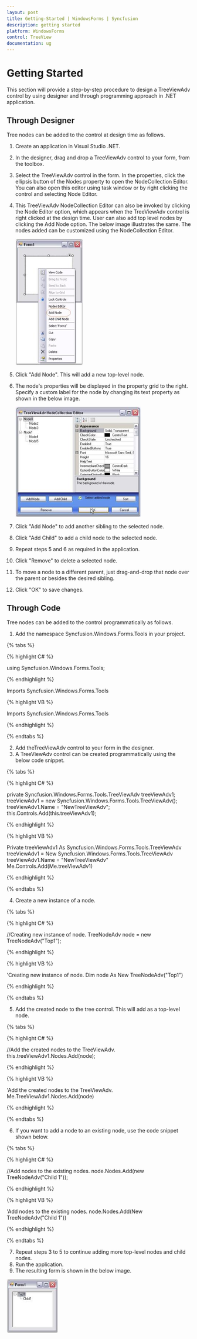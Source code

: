 ```yaml
---
layout: post
title: Getting-Started | WindowsForms | Syncfusion
description: getting started
platform: WindowsForms
control: TreeView 
documentation: ug
---
```


# Getting Started

This section will provide a step-by-step procedure to design a TreeViewAdv control by using designer and through programming approach in .NET application.

## Through Designer

Tree nodes can be added to the control at design time as follows.

1. Create an application in Visual Studio .NET.
2. In the designer, drag and drop a TreeViewAdv control to your form, from the toolbox.
3. Select the TreeViewAdv control in the form. In the properties, click the ellipsis button of the Nodes property to open the NodeCollection Editor. You can also open this editor using task window or by right clicking the control and selecting Node Editor.
4. This TreeViewAdv NodeCollection Editor can also be invoked by clicking the Node Editor option, which appears when the TreeViewAdv control is right clicked at the design time. User can also add top level nodes by clicking the Add Node option. The below image illustrates the same. The nodes added can be customized using the NodeCollection Editor.

   ![](Getting-Started_images/Getting-Started_img1.jpeg)


5. Click "Add Node". This will add a new top-level node.
6. The node's properties will be displayed in the property grid to the right. Specify a custom label for the node by changing its text property as shown in the below image.

   ![](Getting-Started_images/Getting-Started_img2.jpeg)

7. Click "Add Node" to add another sibling to the selected node.
8. Click "Add Child" to add a child node to the selected node.
9. Repeat steps 5 and 6 as required in the application.
10. Click "Remove" to delete a selected node.
11. To move a node to a different parent, just drag-and-drop that node over the parent or besides the desired sibling.
12. Click "OK" to save changes.

## Through Code

Tree nodes can be added to the control programmatically as follows.

1. Add the namespace Syncfusion.Windows.Forms.Tools in your project.

{% tabs %}

{% highlight C# %}

using Syncfusion.Windows.Forms.Tools;

{% endhighlight %}

Imports Syncfusion.Windows.Forms.Tools

{% highlight VB %}

Imports Syncfusion.Windows.Forms.Tools

{% endhighlight %}

{% endtabs %}

2. Add theTreeViewAdv control to your form in the designer.
3. A TreeViewAdv control can be created programmatically using the below code snippet.

{% tabs %}

{% highlight C# %}

private Syncfusion.Windows.Forms.Tools.TreeViewAdv treeViewAdv1;
treeViewAdv1 = new Syncfusion.Windows.Forms.Tools.TreeViewAdv();
treeViewAdv1.Name = "NewTreeViewAdv";
this.Controls.Add(this.treeViewAdv1);

{% endhighlight %}

{% highlight VB %}

Private treeViewAdv1 As Syncfusion.Windows.Forms.Tools.TreeViewAdv
treeViewAdv1 = New Syncfusion.Windows.Forms.Tools.TreeViewAdv 
treeViewAdv1.Name = "NewTreeViewAdv" 
Me.Controls.Add(Me.treeViewAdv1)

{% endhighlight %}

{% endtabs %}

4. Create a new instance of a node.

{% tabs %}

{% highlight C# %}

//Creating new instance of node.
TreeNodeAdv node = new TreeNodeAdv("Top1");

{% endhighlight %}

{% highlight VB %}
  
'Creating new instance of node.
Dim node As New TreeNodeAdv("Top1")

{% endhighlight %}

{% endtabs %}

5. Add the created node to the tree control. This will add as a top-level node.

{% tabs %}

{% highlight C# %}

//Add the created nodes to the TreeViewAdv.
this.treeViewAdv1.Nodes.Add(node);

{% endhighlight %}

{% highlight VB %}

'Add the created nodes to the TreeViewAdv.
 Me.TreeViewAdv1.Nodes.Add(node)

{% endhighlight %}

{% endtabs %}


6. If you want to add a node to an existing node, use the code snippet shown below.

{% tabs %}

{% highlight C# %}

//Add nodes to the existing nodes.
node.Nodes.Add(new TreeNodeAdv("Child 1"));

{% endhighlight %}

{% highlight VB %}

'Add nodes to the existing nodes.
node.Nodes.Add(New TreeNodeAdv("Child 1"))

{% endhighlight %}

{% endtabs %}

7. Repeat steps 3 to 5 to continue adding more top-level nodes and child nodes.
8. Run the application.
9. The resulting form is shown in the below image.

![](Getting-Started_images/Getting-Started_img3.jpeg)



